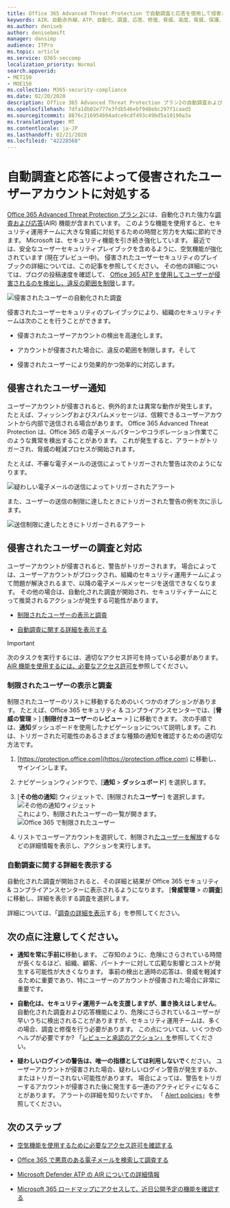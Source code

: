 ```yaml
---
title: Office 365 Advanced Threat Protection で自動調査と応答を使用して侵害されたユーザーアカウントに対処する
keywords: AIR、自動赤外線、ATP、自動化、調査、応答、修復、脅威、高度、脅威、保護、侵害
ms.author: deniseb
author: denisebmsft
manager: dansimp
audience: ITPro
ms.topic: article
ms.service: O365-seccomp
localization_priority: Normal
search.appverid:
- MET150
- MOE150
ms.collection: M365-security-compliance
ms.date: 02/20/2020
description: Office 365 Advanced Threat Protection プラン2の自動調査および応答機能を使用して、侵害されたユーザーアカウントを検出して対処するプロセスを高速化する方法について説明します。
ms.openlocfilehash: 7dfa1db02e777e3fdb546ebf948ebc297f1caad5
ms.sourcegitcommit: 8876c216954b94adce9cdf493c49bd5a10190a3a
ms.translationtype: MT
ms.contentlocale: ja-JP
ms.lasthandoff: 02/21/2020
ms.locfileid: "42228568"
---
```

# <a name="address-compromised-user-accounts-with-automated-investigation-and-response"></a>自動調査と応答によって侵害されたユーザーアカウントに対処する

[Office 365 Advanced Threat Protection プラン 2](office-365-atp.md#office-365-atp-plan-1-and-plan-2)には、自動化された強力な[調査および応答](office-365-air.md)(AIR) 機能が含まれています。 このような機能を使用すると、セキュリティ運用チームに大きな脅威に対処するための時間と労力を大幅に節約できます。 Microsoft は、セキュリティ機能を引き続き強化しています。 最近では、安全なユーザーセキュリティプレイブックを含めるように、空気機能が強化されています (現在プレビュー中)。 侵害されたユーザーセキュリティのプレイブックの詳細については、この記事を参照してください。 その他の詳細については、ブログの投稿速度を確認して、 [Office 365 ATP を使用してユーザーが侵害されるのを検出し、違反の範囲を制限](https://techcommunity.microsoft.com/t5/Security-Privacy-and-Compliance/Speed-up-time-to-detect-and-respond-to-user-compromise-and-limit/ba-p/977053)します。

![侵害されたユーザーの自動化された調査](/microsoft-365/media/office365atp-compduserinvestigation.jpg)

侵害されたユーザーセキュリティのプレイブックにより、組織のセキュリティチームは次のことを行うことができます。

- 侵害されたユーザーアカウントの検出を高速化します。

- アカウントが侵害された場合に、違反の範囲を制限します。そして 

- 侵害されたユーザーにより効果的かつ効率的に対応します。

## <a name="compromised-user-alerts"></a>侵害されたユーザー通知

ユーザーアカウントが侵害されると、例外的または異常な動作が発生します。 たとえば、フィッシングおよびスパムメッセージは、信頼できるユーザーアカウントから内部で送信される場合があります。 Office 365 Advanced Threat Protection は、Office 365 の電子メールパターンやコラボレーション作業でこのような異常を検出することがあります。 これが発生すると、アラートがトリガーされ、脅威の軽減プロセスが開始されます。

たとえば、不審な電子メールの送信によってトリガーされた警告は次のようになります。

![疑わしい電子メールの送信によってトリガーされたアラート](/microsoft-365/media/office365atp-suspiciousemailsendalert.jpg)

また、ユーザーの送信の制限に達したときにトリガーされた警告の例を次に示します。

![送信制限に達したときにトリガーされるアラート](/microsoft-365/media/office365atp-sendinglimitreached.jpg)

## <a name="investigate-and-respond-to-a-compromised-user"></a>侵害されたユーザーの調査と対応

ユーザーアカウントが侵害されると、警告がトリガーされます。 場合によっては、ユーザーアカウントがブロックされ、組織のセキュリティ運用チームによって問題が解決されるまで、以降の電子メールメッセージを送信できなくなります。 その他の場合は、自動化された調査が開始され、セキュリティチームにとって推奨されるアクションが発生する可能性があります。

- [制限されたユーザーの表示と調査](#view-and-investigate-restricted-users)

- [自動調査に関する詳細を表示する](#view-details-about-automated-investigations)

> [!IMPORTANT]
> 次のタスクを実行するには、適切なアクセス許可を持っている必要があります。 [AIR 機能を使用するには、必要なアクセス許可を](office-365-air.md#required-permissions-to-use-air-capabilities)参照してください。

### <a name="view-and-investigate-restricted-users"></a>制限されたユーザーの表示と調査

制限されたユーザーのリストに移動するためのいくつかのオプションがあります。 たとえば、Office 365 セキュリティ & コンプライアンスセンターでは、[**脅威の管理** > ] [**制限付きユーザー**の**レビュー** > ] に移動できます。 次の手順では、**通知**ダッシュボードを使用したナビゲーションについて説明します。これは、トリガーされた可能性のあるさまざまな種類の通知を確認するための適切な方法です。

1. [https://protection.office.com](https://protection.office.com) に移動し、サインインします。

2. ナビゲーションウィンドウで、[**通知** > **ダッシュボード**] を選択します。

3. [**その他の通知**] ウィジェットで、[制限された**ユーザー**] を選択します。<br/>
   ![その他の通知ウィジェット](/microsoft-365/media/office365atp-otheralertswidget.jpg)<br/>
   これにより、制限されたユーザーの一覧が開きます。<br/>![Office 365 で制限されたユーザー](/microsoft-365/media/office365atp-restrictedusers.jpg) 

4. リストでユーザーアカウントを選択して、制限され[たユーザーを解放](removing-user-from-restricted-users-portal-after-spam.md)するなどの詳細情報を表示し、アクションを実行します。 

### <a name="view-details-about-automated-investigations"></a>自動調査に関する詳細を表示する

自動化された調査が開始されると、その詳細と結果が Office 365 セキュリティ & コンプライアンスセンターに表示されるようになります。 [**脅威管理** > の**調査**] に移動し、詳細を表示する調査を選択します。

詳細については、「[調査の詳細を表示](air-view-investigation-results.md#view-details-of-an-investigation)する」を参照してください。

## <a name="keep-the-following-points-in-mind"></a>次の点に注意してください。

- **通知を常に手前に**移動します。 ご存知のように、危険にさらされている時間が長くなるほど、組織、顧客、パートナーに対して広範な影響とコストが発生する可能性が大きくなります。 事前の検出と適時の応答は、脅威を軽減するために重要であり、特にユーザーのアカウントが侵害された場合に非常に重要です。 

- **自動化は、セキュリティ運用チームを支援しますが、置き換えはしません**。 自動化された調査および応答機能により、危険にさらされているユーザーが早いうちに検出されることがありますが、セキュリティ運用チームは、多くの場合、調査と修復を行う必要があります。 この点については、いくつかのヘルプが必要ですか? 「[レビューと承認のアクション」を](https://docs.microsoft.com/microsoft-365/security/office-365-security/office-365-air#review-and-approve-actions)参照してください。

- **疑わしいログインの警告は、唯一の指標としては利用しないで**ください。 ユーザーアカウントが侵害された場合、疑わしいログイン警告が発生するか、またはトリガーされない可能性があります。 場合によっては、警告をトリガーするアカウントが侵害された後に発生する一連のアクティビティになることがあります。 アラートの詳細を知りたいですか。 「 [Alert policies](https://docs.microsoft.com/microsoft-365/compliance/alert-policies)」を参照してください。

## <a name="next-steps"></a>次のステップ

- [空気機能を使用するために必要なアクセス許可を確認する](office-365-air.md#required-permissions-to-use-air-capabilities)

- [Office 365 で悪意のある電子メールを検索して調査する](investigate-malicious-email-that-was-delivered.md)

- [Microsoft Defender ATP の AIR についての詳細情報](https://docs.microsoft.com/windows/security/threat-protection/microsoft-defender-atp/automated-investigations)

- [Microsoft 365 ロードマップにアクセスして、近日公開予定の機能を確認する](https://www.microsoft.com/microsoft-365/roadmap?filters=)

